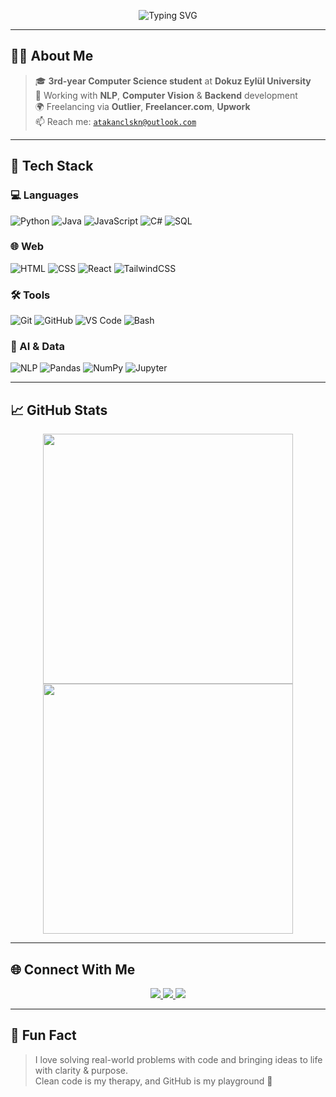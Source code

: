 <p align="center">
  <img src="https://readme-typing-svg.demolab.com?font=Fira+Code&size=24&pause=1000&width=700&center=true&vCenter=true&color=00F0FF&color=FF7CFF&color=00FFC8&color=F72585&lines=Hi+I'm+Atakan+%F0%9F%91%8B;Freelance+Developer+%7C+AI+Contributor;CS+Student+%7C+Backend+Developer;Focused+on+NLP+%7C+Computer+Vision;Loves+Clean+Code+%26+Creative+Solutions" alt="Typing SVG" />
</p>




---

## 🧑‍💻 About Me

> 🎓 **3rd-year Computer Science student** at **Dokuz Eylül University**  
> 🤖 Working with **NLP**, **Computer Vision** & **Backend** development  
> 🌍 Freelancing via **Outlier**, **Freelancer.com**, **Upwork**  
> 📫 Reach me: [`atakanclskn@outlook.com`](mailto:atakanclskn@outlook.com)

---

## 🧰 Tech Stack

### 💻 Languages  
![Python](https://img.shields.io/badge/Python-22272E?style=for-the-badge&logo=python&logoColor=F7DF1E)
![Java](https://img.shields.io/badge/Java-22272E?style=for-the-badge&logo=java&logoColor=white)
![JavaScript](https://img.shields.io/badge/JavaScript-22272E?style=for-the-badge&logo=javascript&logoColor=F7DF1E)
![C#](https://img.shields.io/badge/C%23-22272E?style=for-the-badge&logo=csharp&logoColor=white)
![SQL](https://img.shields.io/badge/SQL-22272E?style=for-the-badge&logo=postgresql&logoColor=white)

### 🌐 Web  
![HTML](https://img.shields.io/badge/HTML5-22272E?style=for-the-badge&logo=html5)
![CSS](https://img.shields.io/badge/CSS3-22272E?style=for-the-badge&logo=css3&logoColor=white)
![React](https://img.shields.io/badge/React-22272E?style=for-the-badge&logo=react)
![TailwindCSS](https://img.shields.io/badge/Tailwind-22272E?style=for-the-badge&logo=tailwindcss)

### 🛠 Tools  
![Git](https://img.shields.io/badge/Git-22272E?style=for-the-badge&logo=git)
![GitHub](https://img.shields.io/badge/GitHub-22272E?style=for-the-badge&logo=github)
![VS Code](https://img.shields.io/badge/VS_Code-22272E?style=for-the-badge&logo=visualstudiocode)
![Bash](https://img.shields.io/badge/Bash-22272E?style=for-the-badge&logo=gnubash)

### 🤖 AI & Data  
![NLP](https://img.shields.io/badge/NLP-22272E?style=for-the-badge&logo=keras)
![Pandas](https://img.shields.io/badge/Pandas-22272E?style=for-the-badge&logo=pandas)
![NumPy](https://img.shields.io/badge/NumPy-22272E?style=for-the-badge&logo=numpy)
![Jupyter](https://img.shields.io/badge/Jupyter-22272E?style=for-the-badge&logo=jupyter)

---

## 📈 GitHub Stats

<p align="center">
  <img src="https://github-readme-stats.vercel.app/api?username=atakanclskn&show_icons=true&theme=tokyonight&hide=stars&rank_icon=github&custom_title=My+GitHub+Stats" width="400"/>
  <img src="https://github-readme-streak-stats.herokuapp.com?user=atakanclskn&theme=tokyonight&hide_border=true&date_format=M%20j%5B%2C%20Y%5D" width="400"/>
</p>


---

## 🌐 Connect With Me

<p align="center">
  <a href="https://www.linkedin.com/in/atakanclskn/" target="_blank">
    <img src="https://img.shields.io/badge/LinkedIn-0A66C2?style=for-the-badge&logo=linkedin&logoColor=white"/>
  </a>
  <a href="mailto:atakanclskn@outlook.com">
    <img src="https://img.shields.io/badge/Email-D14836?style=for-the-badge&logo=gmail&logoColor=white"/>
  </a>
  <a href="https://twitter.com/atakanchalaskan" target="_blank">
    <img src="https://img.shields.io/badge/X-000000?style=for-the-badge&logo=x&logoColor=white"/>
  </a>
</p>

---

## 🧊 Fun Fact

> I love solving real-world problems with code and bringing ideas to life with clarity & purpose.  
> Clean code is my therapy, and GitHub is my playground 🎯

